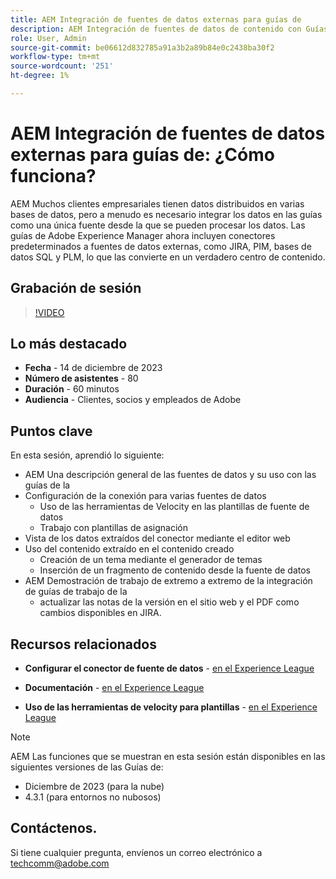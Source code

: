 ```yaml
---
title: AEM Integración de fuentes de datos externas para guías de
description: AEM Integración de fuentes de datos de contenido con Guías de .
role: User, Admin
source-git-commit: be06612d832785a91a3b2a89b84e0c2438ba30f2
workflow-type: tm+mt
source-wordcount: '251'
ht-degree: 1%

---
```


# AEM Integración de fuentes de datos externas para guías de: ¿Cómo funciona?

AEM Muchos clientes empresariales tienen datos distribuidos en varias bases de datos, pero a menudo es necesario integrar los datos en las guías como una única fuente desde la que se pueden procesar los datos.
Las guías de Adobe Experience Manager ahora incluyen conectores predeterminados a fuentes de datos externas, como JIRA, PIM, bases de datos SQL y PLM, lo que las convierte en un verdadero centro de contenido.


## Grabación de sesión

>[!VIDEO](https://video.tv.adobe.com/v/3426542/datasources-aem-guides)

## Lo más destacado

- **Fecha** - 14 de diciembre de 2023
- **Número de asistentes** - 80
- **Duración** - 60 minutos
- **Audiencia** - Clientes, socios y empleados de Adobe

## Puntos clave

En esta sesión, aprendió lo siguiente:
- AEM Una descripción general de las fuentes de datos y su uso con las guías de la
- Configuración de la conexión para varias fuentes de datos
   - Uso de las herramientas de Velocity en las plantillas de fuente de datos
   - Trabajo con plantillas de asignación
- Vista de los datos extraídos del conector mediante el editor web
- Uso del contenido extraído en el contenido creado
   - Creación de un tema mediante el generador de temas
   - Inserción de un fragmento de contenido desde la fuente de datos
- AEM Demostración de trabajo de extremo a extremo de la integración de guías de trabajo de la
   - actualizar las notas de la versión en el sitio web y el PDF como cambios disponibles en JIRA.


## Recursos relacionados

- **Configurar el conector de fuente de datos** - [en el Experience League](https://experienceleague.adobe.com/docs/experience-manager-guides/using/install-guide/cs-ig/web-editor-configs-cs/conf-data-source-connector-tools.html?lang=en)

- **Documentación** - [en el Experience League](https://experienceleague.adobe.com/docs/experience-manager-guides/using/user-guide/author-content/create-preview-topics/author-content-aem-guides/work-with-web-editor/web-editor-content-snippet.html)

- **Uso de las herramientas de velocity para plantillas** - [en el Experience League](https://experienceleague.adobe.com/docs/experience-manager-guides/using/user-guide/author-content/create-preview-topics/author-content-aem-guides/work-with-web-editor/web-editor-content-snippet.html?lang=en#use-velocity-tools)



>[!NOTE]
>
> AEM Las funciones que se muestran en esta sesión están disponibles en las siguientes versiones de las Guías de:
> - Diciembre de 2023 (para la nube)
> - 4.3.1 (para entornos no nubosos)



## Contáctenos.

Si tiene cualquier pregunta, envíenos un correo electrónico a <techcomm@adobe.com>
